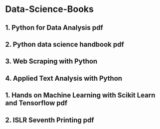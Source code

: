 # Data-Science-Books


## 1. Python for Data Analysis pdf

## 2. Python data science handbook pdf

## 3. Web Scraping with Python

## 4. Applied Text Analysis with Python


## 1. Hands on Machine Learning with Scikit Learn and Tensorflow pdf

## 2. ISLR Seventh Printing pdf


